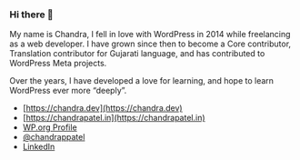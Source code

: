 ### Hi there 👋

My name is Chandra, I fell in love with WordPress in 2014 while freelancing as a web developer. I have grown since then to become a Core contributor, Translation contributor for Gujarati language, and has contributed to WordPress Meta projects.

Over the years, I have developed a love for learning, and hope to learn WordPress ever more “deeply”.

- [https://chandra.dev](https://chandra.dev)
- [https://chandrapatel.in](https://chandrapatel.in)
- [WP.org Profile](https://profiles.wordpress.org/chandrapatel/)
- [@chandrappatel](https://twitter.com/chandrappatel)
- [LinkedIn](https://www.linkedin.com/in/chandra287)

<!--
**chandrapatel/chandrapatel** is a ✨ _special_ ✨ repository because its `README.md` (this file) appears on your GitHub profile.

Here are some ideas to get you started:

- 🔭 I’m currently working on ...
- 🌱 I’m currently learning ...
- 👯 I’m looking to collaborate on ...
- 🤔 I’m looking for help with ...
- 💬 Ask me about ...
- 📫 How to reach me: ...
- 😄 Pronouns: ...
- ⚡ Fun fact: ...
-->
